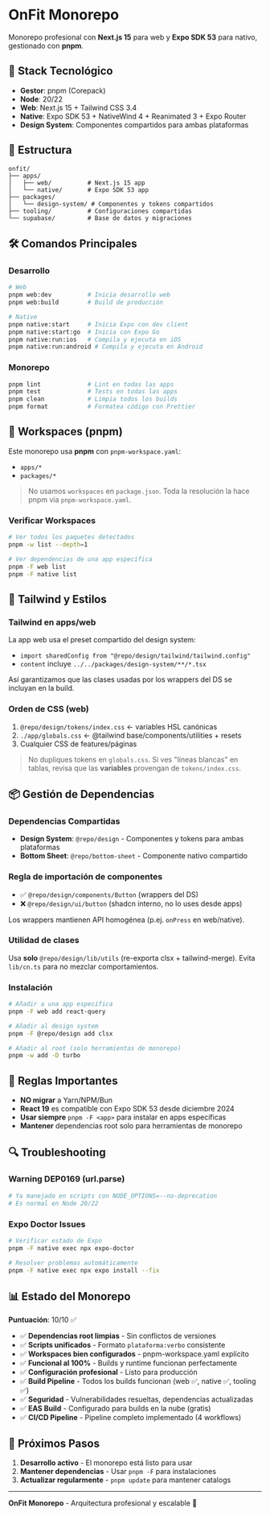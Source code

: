 # OnFit Monorepo

Monorepo profesional con **Next.js 15** para web y **Expo SDK 53** para nativo, gestionado con **pnpm**.

## 🚀 Stack Tecnológico

- **Gestor**: pnpm (Corepack)
- **Node**: 20/22
- **Web**: Next.js 15 + Tailwind CSS 3.4
- **Native**: Expo SDK 53 + NativeWind 4 + Reanimated 3 + Expo Router
- **Design System**: Componentes compartidos para ambas plataformas

## 📁 Estructura

```
onfit/
├── apps/
│   ├── web/          # Next.js 15 app
│   └── native/       # Expo SDK 53 app
├── packages/
│   └── design-system/ # Componentes y tokens compartidos
├── tooling/          # Configuraciones compartidas
└── supabase/         # Base de datos y migraciones
```

## 🛠️ Comandos Principales

### Desarrollo

```bash
# Web
pnpm web:dev          # Inicia desarrollo web
pnpm web:build        # Build de producción

# Native
pnpm native:start     # Inicia Expo con dev client
pnpm native:start:go  # Inicia con Expo Go
pnpm native:run:ios   # Compila y ejecuta en iOS
pnpm native:run:android # Compila y ejecuta en Android
```

### Monorepo

```bash
pnpm lint             # Lint en todas las apps
pnpm test             # Tests en todas las apps
pnpm clean            # Limpia todos los builds
pnpm format           # Formatea código con Prettier
```

## 🔧 Workspaces (pnpm)

Este monorepo usa **pnpm** con `pnpm-workspace.yaml`:

- `apps/*`
- `packages/*`

> No usamos `workspaces` en `package.json`. Toda la resolución la hace pnpm vía `pnpm-workspace.yaml`.

### Verificar Workspaces

```bash
# Ver todos los paquetes detectados
pnpm -w list --depth=1

# Ver dependencias de una app específica
pnpm -F web list
pnpm -F native list
```

## 🎨 Tailwind y Estilos

### Tailwind en apps/web

La app web usa el preset compartido del design system:

- `import sharedConfig from "@repo/design/tailwind/tailwind.config"`
- `content` incluye `../../packages/design-system/**/*.tsx`

Así garantizamos que las clases usadas por los wrappers del DS se incluyan en la build.

### Orden de CSS (web)

1. `@repo/design/tokens/index.css` ← variables HSL canónicas
2. `./app/globals.css` ← @tailwind base/components/utilities + resets
3. Cualquier CSS de features/páginas

> No dupliques tokens en `globals.css`. Si ves "líneas blancas" en tablas, revisa que las **variables** provengan de `tokens/index.css`.

## 📦 Gestión de Dependencias

### Dependencias Compartidas

- **Design System**: `@repo/design` - Componentes y tokens para ambas plataformas
- **Bottom Sheet**: `@repo/bottom-sheet` - Componente nativo compartido

### Regla de importación de componentes

- ✅ `@repo/design/components/Button` (wrappers del DS)
- ❌ `@repo/design/ui/button` (shadcn interno, no lo uses desde apps)

Los wrappers mantienen API homogénea (p.ej. `onPress` en web/native).

### Utilidad de clases

Usa **solo** `@repo/design/lib/utils` (re-exporta clsx + tailwind-merge).
Evita `lib/cn.ts` para no mezclar comportamientos.

### Instalación

```bash
# Añadir a una app específica
pnpm -F web add react-query

# Añadir al design system
pnpm -F @repo/design add clsx

# Añadir al root (solo herramientas de monorepo)
pnpm -w add -D turbo
```

## 🚨 Reglas Importantes

- **NO migrar** a Yarn/NPM/Bun
- **React 19** es compatible con Expo SDK 53 desde diciembre 2024
- **Usar siempre** `pnpm -F <app>` para instalar en apps específicas
- **Mantener** dependencias root solo para herramientas de monorepo

## 🔍 Troubleshooting

### Warning DEP0169 (url.parse)

```bash
# Ya manejado en scripts con NODE_OPTIONS=--no-deprecation
# Es normal en Node 20/22
```

### Expo Doctor Issues

```bash
# Verificar estado de Expo
pnpm -F native exec npx expo-doctor

# Resolver problemas automáticamente
pnpm -F native exec npx expo install --fix
```

## 📊 Estado del Monorepo

**Puntuación**: 10/10 ✅

- ✅ **Dependencias root limpias** - Sin conflictos de versiones
- ✅ **Scripts unificados** - Formato `plataforma:verbo` consistente
- ✅ **Workspaces bien configurados** - pnpm-workspace.yaml explícito
- ✅ **Funcional al 100%** - Builds y runtime funcionan perfectamente
- ✅ **Configuración profesional** - Listo para producción
- ✅ **Build Pipeline** - Todos los builds funcionan (web ✅, native ✅, tooling ✅)
- ✅ **Seguridad** - Vulnerabilidades resueltas, dependencias actualizadas
- ✅ **EAS Build** - Configurado para builds en la nube (gratis)
- ✅ **CI/CD Pipeline** - Pipeline completo implementado (4 workflows)

## 🎯 Próximos Pasos

1. **Desarrollo activo** - El monorepo está listo para usar
2. **Mantener dependencias** - Usar `pnpm -F` para instalaciones
3. **Actualizar regularmente** - `pnpm update` para mantener catalogs

---

**OnFit Monorepo** - Arquitectura profesional y escalable 🚀
